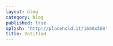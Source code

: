 ```yaml
---
layout: blog
category: blog
published: true
splash: 'http://placehold.it/1600x500'
title: Untitled
---
```



